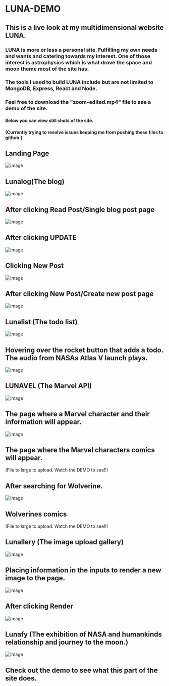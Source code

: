 # LUNA-DEMO
## This is a live look at my multidimensional website LUNA.
### LUNA is more or less a personal site. Fulfilling my own needs and wants and catering towards my interest. One of those interest is astrophysics which is what drove the space and moon theme most of the site has.
### The tools I used to build LUNA include but are not limited to MongoDB, Express, React and Node.
### Feel free to download the "zoom-edited.mp4" file to see a demo of the site.
#### Below you can view still shots of the site.
#### (Currently trying to resolve issues keeping me from pushing these files to github.)

## Landing Page
![image](https://user-images.githubusercontent.com/88689628/145123398-5e38e725-ef85-4008-bb90-1d1024128f22.png)

## Lunalog(The blog)
![image](https://user-images.githubusercontent.com/88689628/145123448-f8608899-18c3-4d5f-956b-b392f7a55a0b.png)

## After clicking Read Post/Single blog post page
![image](https://user-images.githubusercontent.com/88689628/145123475-5cf3d71a-579d-4d1c-9e70-b356d7eb1786.png)

## After clicking UPDATE
![image](https://user-images.githubusercontent.com/88689628/145123530-9dbb681a-67bd-4ad2-afc6-e5fea288a26c.png)

## Clicking New Post
![image](https://user-images.githubusercontent.com/88689628/145123731-ba5595d5-0e3a-4ea9-bfb6-8dec4323c8d3.png)

## After clicking New Post/Create new post page
![image](https://user-images.githubusercontent.com/88689628/145123777-4141a1b3-12ef-44fc-9d74-a6226d8f34c4.png)

## Lunalist (The todo list)
![image](https://user-images.githubusercontent.com/88689628/145123983-d45879a4-ae72-4ec3-91a9-d92168725c1e.png)

## Hovering over the rocket button that adds a todo. The audio from NASAs Atlas V launch plays.
![image](https://user-images.githubusercontent.com/88689628/145124051-3b55892d-f711-4c1e-a253-ba2eddd50865.png)

## LUNAVEL (The Marvel API)
![image](https://user-images.githubusercontent.com/88689628/145124260-559dd766-06cc-427d-b41f-ace5c463485b.png)

## The page where a Marvel character and their information will appear.
![image](https://user-images.githubusercontent.com/88689628/145124521-9c3d8885-dfb3-4274-af70-fc94436b2d52.png)

## The page where the Marvel characters comics will appear.
(File to large to upload. Watch the DEMO to see!!)

## After searching for Wolverine.
![image](https://user-images.githubusercontent.com/88689628/145124940-3982f264-8ced-450c-98e3-9d4ff41e2128.png)

## Wolverines comics
(File to large to upload. Watch the DEMO to see!!)

## Lunallery (The image upload gallery)
![image](https://user-images.githubusercontent.com/88689628/145125262-6a137db0-a8d9-4929-ae09-7fb1c4c8f270.png)

## Placing information in the inputs to render a new image to the page.
![image](https://user-images.githubusercontent.com/88689628/145125401-c24adac5-4d4c-43c6-bba9-d19ae36bf494.png)

## After clicking Render
![image](https://user-images.githubusercontent.com/88689628/145125499-daf2f3cd-093a-4b47-b024-7211e41a6888.png)

## Lunafy (The exhibition of NASA and humankinds relationship and journey to the moon.)
![image](https://user-images.githubusercontent.com/88689628/145125645-2b3c5fb4-fd5d-46c8-8da4-865bc222f007.png)
## Check out the demo to see what this part of the site does.
